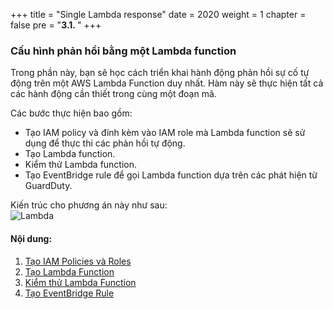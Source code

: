+++
title = "Single Lambda response"
date = 2020
weight = 1
chapter = false
pre = "<b>3.1. </b>"
+++

### Cấu hình phản hồi bằng một Lambda function

Trong phần này, bạn sẽ học cách triển khai hành động phản hồi sự cố tự động trên một AWS Lambda Function duy nhất. Hàm này sẽ thực hiện tất cả các hành động cần thiết trong cùng một đoạn mã.

Các bước thực hiện bao gồm:

- Tạo IAM policy và đính kèm vào IAM role mà Lambda function sẽ sử dụng để thực thi các phản hồi tự động.
- Tạo Lambda function.
- Kiểm thử Lambda function.
- Tạo EventBridge rule để gọi Lambda function dựa trên các phát hiện từ GuardDuty.

Kiến trúc cho phương án này như sau:  
![Lambda](/images/1/Workshop_Lambda.jpg?width=90pc)

#### Nội dung:

1. [Tạo IAM Policies và Roles](3.1.1-Create-IAM-Policies-and-Roles)  
2. [Tạo Lambda Function](3.1.2-Create-Lambda-Function)  
3. [Kiểm thử Lambda Function](3.1.3-Test-Lambda-Function)  
4. [Tạo EventBridge Rule](3.1.4-Create-EventBridge-Rule)

